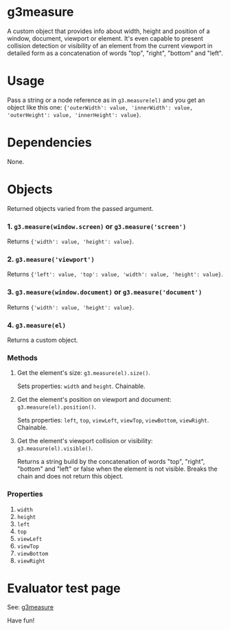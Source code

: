 g3measure
=========
A custom object that provides info about width, height and position of a window, document, viewport or element. It's even capable to present collision detection or visibility of an element from the current viewport in detailed form as a concatenation of words "top", "right", "bottom" and "left".

Usage
=====
<p>Pass a string or a node reference as in <code>g3.measure(el)</code> and you get an object like this one: <code>{'outerWidth': value, 'innerWidth': value, 'outerHeight': value, 'innerHeight': value}</code>.</p>

Dependencies
============
None.

Objects
=======
<p>Returned objects varied from the passed argument.</p>
<h3>1. <code>g3.measure(window.screen)</code> or <code>g3.measure('screen')</code></h3>
<p>Returns <code>{'width': value, 'height': value}</code>.</p>
<h3>2. <code>g3.measure('viewport')</code></h3>
<p>Returns <code>{'left': value, 'top': value, 'width': value, 'height': value}</code>.</p>
<h3>3. <code>g3.measure(window.document)</code> or <code>g3.measure('document')</code></h3>
<p>Returns <code>{'width': value, 'height': value}</code>.</p>
<h3>4. <code>g3.measure(el)</code></h3>
<p>Returns a custom object.</p>
<h3>Methods</h3>
<ol>
<li>Get the element's size: <code>g3.measure(el).size()</code>.
<p>Sets properties: <code>width</code> and <code>height</code>. Chainable.</p></li>
<li>Get the element's position on viewport and document: <code>g3.measure(el).position()</code>.
<p>Sets properties: <code>left</code>, <code>top</code>, <code>viewLeft</code>, <code>viewTop</code>, <code>viewBottom</code>, <code>viewRight</code>. Chainable.</p></li>
<li>Get the element's viewport collision or visibility: <code>g3.measure(el).visible()</code>.
<p>Returns a string build by the concatenation of words "top", "right", "bottom" and "left" or false when the element is not visible. Breaks the chain and does not return this object.</p></li>
</ol>
<h3>Properties</h3>
<ol>
<li><code>width</code></li>
<li><code>height</code></li>
<li><code>left</code></li>
<li><code>top</code></li>
<li><code>viewLeft</code></li>
<li><code>viewTop</code></li>
<li><code>viewBottom</code></li>
<li><code>viewRight</code></li>
</ol>

Evaluator test page
===================
See: <a href="http://centurianii.github.io/g3measure/">g3measure</a>

Have fun!
